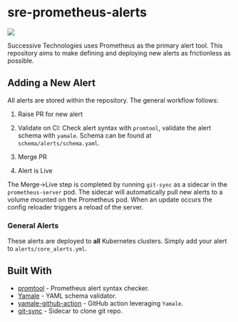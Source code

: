 # sre-prometheus-alerts

![](https://https://github.com/mayur-kumar09/prometheus-alerts/workflows/CI/badge.svg)

Successive Technologies uses Prometheus as the primary alert tool. This repository aims to make defining and deploying new alerts as frictionless as possible.

## Adding a New Alert

All alerts are stored within the repository. The general workflow follows:

1. Raise PR for new alert 

2. Validate on CI: Check alert syntax with `promtool`, validate the alert schema with `yamale`. Schema can be found at `schema/alerts/schema.yaml`. 

3. Merge PR

4. Alert is Live

The Merge->Live step is completed by running `git-sync` as a sidecar in the `prometheus-server` pod. The sidecar will automatically pull new alerts to a volume mounted on the Prometheus pod. When an update occurs the config reloader triggers a reload of the server.

### General Alerts

These alerts are deployed to **all** Kubernetes clusters. Simply add your alert to `alerts/core_alerts.yml`.



## Built With

* [promtool](https://github.com/prometheus/prometheus/tree/master/cmd/promtool) - Prometheus alert syntax checker.
* [Yamale](https://github.com/23andMe/Yamale) - YAML schema validator.
* [yamale-github-action](https://github.com/nrkno/yaml-schema-validator-github-action) - GitHub action leveraging `Yamale`.
* [git-sync](https://github.com/kubernetes/git-sync) - Sidecar to clone git repo.